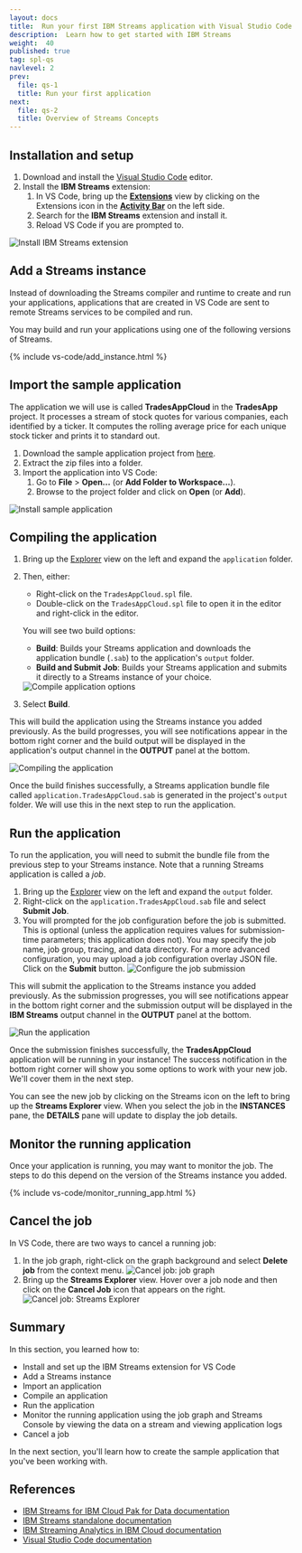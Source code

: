 ```yaml
---
layout: docs
title:  Run your first IBM Streams application with Visual Studio Code
description:  Learn how to get started with IBM Streams
weight:  40
published: true
tag: spl-qs
navlevel: 2
prev:
  file: qs-1
  title: Run your first application
next:
  file: qs-2
  title: Overview of Streams Concepts
---
```


## Installation and setup

1.  Download and install the [Visual Studio Code](https://code.visualstudio.com/Download) editor.
2.  Install the **IBM Streams** extension:
    1.  In VS Code, bring up the [**Extensions**](https://code.visualstudio.com/docs/editor/extension-gallery) view by clicking on the Extensions icon in the [**Activity Bar**](https://code.visualstudio.com/docs/getstarted/userinterface) on the left side.
    1.  Search for the **IBM Streams** extension and install it.
    1.  Reload VS Code if you are prompted to.

<img src="/streamsx.documentation/images/vs-code/vs-code-install-streams-extension.png" alt="Install IBM Streams extension" class="vs-code-img" />

## Add a Streams instance

Instead of downloading the Streams compiler and runtime to create and run your applications, applications that are created in VS Code are sent to remote Streams services to be compiled and run.

You may build and run your applications using one of the following versions of Streams.

{% include vs-code/add_instance.html %}

## Import the sample application

The application we will use is called **TradesAppCloud** in the **TradesApp** project. It processes a stream of stock quotes for various companies, each identified by a ticker. It computes the rolling average price for each unique stock ticker and prints it to standard out.

1.  Download the sample application project from [here](https://streams-github-samples.mybluemix.net/?get=QuickStart%2FTradesApp).
1.  Extract the zip files into a folder.
1.  Import the application into VS Code:
    1.  Go to **File** > **Open...** (or **Add Folder to Workspace...**).
    1.  Browse to the project folder and click on **Open** (or **Add**).

<img src="/streamsx.documentation/images/vs-code/vs-code-import-sample-app.png" alt="Install sample application" class="vs-code-img" />

## Compiling the application

1.  Bring up the [Explorer](https://code.visualstudio.com/docs/getstarted/userinterface#_explorer) view on the left and expand the `application` folder.
1.  Then, either:
    - Right-click on the `TradesAppCloud.spl` file.
    - Double-click on the `TradesAppCloud.spl` file to open it in the editor and right-click in the editor.

    You will see two build options:

    - **Build**: Builds your Streams application and downloads the application bundle (`.sab`) to the application's `output` folder.
    - **Build and Submit Job**: Builds your Streams application and submits it directly to a Streams instance of your choice.

    <img src="/streamsx.documentation/images/vs-code/vs-code-build-app-options.png" alt="Compile application options" class="vs-code-img" />
1.  Select **Build**.

This will build the application using the Streams instance you added previously. As the build progresses, you will see notifications appear in the bottom right corner and the build output will be displayed in the application's output channel in the **OUTPUT** panel at the bottom.

<img src="/streamsx.documentation/images/vs-code/vs-code-build-app.png" alt="Compiling the application" class="vs-code-img" />

Once the build finishes successfully, a Streams application bundle file called `application.TradesAppCloud.sab` is generated in the project's `output` folder. We will use this in the next step to run the application.

## Run the application

To run the application, you will need to submit the bundle file from the previous step to your Streams instance. Note that a running Streams application is called a *job*.

1.  Bring up the [Explorer](https://code.visualstudio.com/docs/getstarted/userinterface#_explorer) view on the left and expand the `output` folder.
1.  Right-click on the `application.TradesAppCloud.sab` file and select **Submit Job**.
1.  You will prompted for the job configuration before the job is submitted. This is optional (unless the application requires values for submission-time parameters; this application does not). You may specify the job name, job group, tracing, and data directory. For a more advanced configuration, you may upload a job configuration overlay JSON file. Click on the **Submit** button.
    <img src="/streamsx.documentation/images/vs-code/vs-code-configure-job-submission.png" alt="Configure the job submission" class="vs-code-img" />

This will submit the application to the Streams instance you added previously. As the submission progresses, you will see notifications appear in the bottom right corner and the submission output will be displayed in the **IBM Streams** output channel in the **OUTPUT** panel at the bottom.

<img src="/streamsx.documentation/images/vs-code/vs-code-submit-app.png" alt="Run the application" class="vs-code-img" />

Once the submission finishes successfully, the **TradesAppCloud** application will be running in your instance! The success notification in the bottom right corner will show you some options to work with your new job. We'll cover them in the next step.

You can see the new job by clicking on the Streams icon on the left to bring up the **Streams Explorer** view. When you select the job in the **INSTANCES** pane, the **DETAILS** pane will update to display the job details.

## Monitor the running application

Once your application is running, you may want to monitor the job. The steps to do this depend on the version of the Streams instance you added.

{% include vs-code/monitor_running_app.html %}

## Cancel the job

In VS Code, there are two ways to cancel a running job:

1.  In the job graph, right-click on the graph background and select **Delete job** from the context menu.
    <img src="/streamsx.documentation/images/vs-code/vs-code-cancel-job-graph.png" alt="Cancel job: job graph" class="vs-code-img" />
1.  Bring up the **Streams Explorer** view. Hover over a job node and then click on the **Cancel Job** icon that appears on the right.
    <img src="/streamsx.documentation/images/vs-code/vs-code-cancel-job-streams-explorer.png" alt="Cancel job: Streams Explorer" class="vs-code-img" />

## Summary

In this section, you learned how to:

- Install and set up the IBM Streams extension for VS Code
- Add a Streams instance
- Import an application
- Compile an application
- Run the application
- Monitor the running application using the job graph and Streams Console by viewing the data on a stream and viewing application logs
- Cancel a job

In the next section, you'll learn how to create the sample application that you've been working with.

## References
- [IBM Streams for IBM Cloud Pak for Data documentation](https://www.ibm.com/support/producthub/icpdata/docs/content/SSQNUZ_current/cpd/svc/streams/developing-intro.html)
- [IBM Streams standalone documentation](https://www.ibm.com/support/knowledgecenter/en/SSCRJU_5.2.0/com.ibm.streams.welcome.doc/doc/kc-homepage.html)
- [IBM Streaming Analytics in IBM Cloud documentation](https://cloud.ibm.com/docs/StreamingAnalytics?topic=StreamingAnalytics-gettingstarted)
- [Visual Studio Code documentation](https://code.visualstudio.com/docs)
